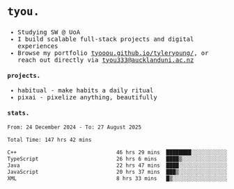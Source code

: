 ## <samp><h3>tyou.</h3></samp>
<samp>
   
   - Studying SW @ UoA
   - I build scalable full-stack projects and digital experiences
   - Browse my portfolio [tyooou.github.io/tyleryoung/](http://tyooou.github.io/tyleryoung/), or reach out directly via [tyou333@aucklanduni.ac.nz](mailto:tyou333@aucklanduni.ac.nz)

#### projects.
- habitual - make habits a daily ritual
- pixai - pixelize anything, beautifully

#### stats.
  <!--START_SECTION:waka-->

```txt
From: 24 December 2024 - To: 27 August 2025

Total Time: 147 hrs 42 mins

C++                                46 hrs 29 mins  ████████░░░░░░░░░░░░░░░░░   31.34 %
TypeScript                         26 hrs 6 mins   ████▒░░░░░░░░░░░░░░░░░░░░   17.61 %
Java                               22 hrs 47 mins  ████░░░░░░░░░░░░░░░░░░░░░   15.36 %
JavaScript                         20 hrs 37 mins  ███▒░░░░░░░░░░░░░░░░░░░░░   13.90 %
XML                                8 hrs 33 mins   █▒░░░░░░░░░░░░░░░░░░░░░░░   05.77 %
```

<!--END_SECTION:waka-->
</samp>
